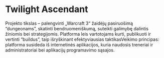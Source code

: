 # Twilight Ascendant
Projekto tikslas – palengvinti „Warcraft 3“ žaidėjų pasiruošimą “dungeonams”, skatinti bendruomeniškumą, suteikti galimybę dalintis žiniomis bei strategijomis. Platforma leis vartotojams kurti, publikuoti ir vertinti “buildus”, taip išryškinant efektyviausias taktikasVeikimo principas: platforma susideda iš internetinės aplikacijos, kuria naudosis treneriai ir administratoriai bei aplikacijų programavimo sąsajos.
